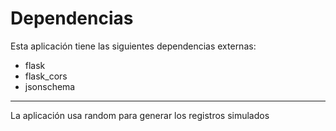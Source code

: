 # Dependencias
Esta aplicación tiene las siguientes dependencias externas:
- flask
- flask_cors
- jsonschema

<hr>

La aplicación usa random para generar los registros simulados